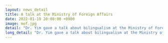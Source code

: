 ```yaml
---
layout: news_detail
title: A talk at the Ministry of Foreign Affairs
date: 2022-01-19 20:00:00 +0900
image: mof.jpg
detail: "Dr. Yim gave a talk about bilingualism at the Ministry of Foreign Affairs."
long_detail: "Dr. Yim gave a talk about bilingualism at the Ministry of Foreign Affairs."
---
```


